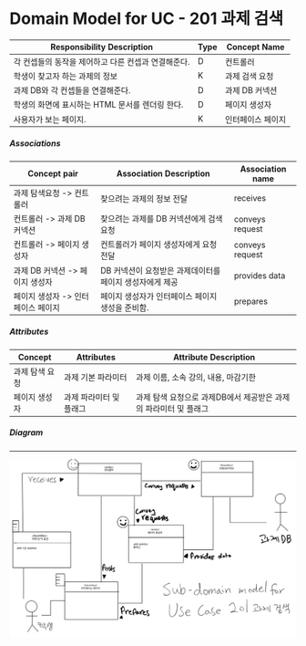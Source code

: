 # Domain Model for UC - 201 과제 검색

| Responsibility Description                                   | Type | Concept Name      |
| ------------------------------------------------------------ | ---- | ----------------- |
| 각 컨셉들의 동작을 제어하고 다른 컨셉과 연결해준다.          | D    | 컨트롤러          |
| 학생이 찾고자 하는 과제의 정보                   | K    | 과제 검색 요청    |
| 과제 DB와 각 컨셉들을 연결해준다.                            | D    | 과제 DB 커넥션    |
| 학생의 화면에 표시하는 HTML 문서를 렌더링 한다.                | D    | 페이지 생성자     |
| 사용자가 보는 페이지.                                        | K    | 인터페이스 페이지 |

##### Associations

| Concept pair                       | Association Description                                  | Association name |
| ---------------------------------- | -------------------------------------------------------- | ---------------- |
| 과제 탐색요청 -> 컨트롤러          | 찾으려는 과제의 정보 전달                                           | receives         |
| 컨트롤러 -> 과제 DB 커넥션      | 찾으려는 과제를 DB 커넥션에게 검색 요청   | conveys request     |
| 컨트롤러 -> 페이지 생성자          | 컨트롤러가 페이지 생성자에게 요청 전달                   | conveys request  |
| 과제 DB 커넥션 -> 페이지 생성자    | DB 커넥션이 요청받은 과제데이터를 페이지 생성자에게 제공 | provides data    |
| 페이지 생성자 -> 인터페이스 페이지 | 페이지 생성자가 인터페이스 페이지 생성을 준비함.         | prepares         |


##### Attributes

| Concept        | Attributes              | Attribute Description                                        |
| -------------- | ----------------------- | ------------------------------------------------------------ |
| 과제 탐색 요청 | 과제 기본 파라미터      | 과제 이름, 소속 강의, 내용, 마감기한                  |
| 페이지 생성자  | 과제 파라미터 및 플래그 | 과제 탐색 요청으로 과제DB에서 제공받은 과제의 파라미터 및 플래그               |


##### Diagram
-------
![DM201](https://github.com/SSSSEN666789/SPAMS/blob/main/Domain%20Model/Module2_Students/img/DM201.jpg)